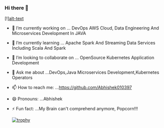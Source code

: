 ### Hi there 👋

  [!][alt-text](https://user-images.githubusercontent.com/23444642/99659283-a6f52500-2a86-11eb-9cbc-11479bc8d9f7.gif)

  


- 🔭 I’m currently working on ... DevOps AWS Cloud, Data Engineering And Microservices Development In JAVA
- 🌱 I’m currently learning ... Apache Spark And Streaming Data Services Including Scala And Spark
- 👯 I’m looking to collaborate on ... OpenSource Kubernetes Application Development
- 💬 Ask me about ...DevOps,Java Microservices Development,Kubernetes Operators
- 📫 How to reach me: ...https://github.com/Abhishek010397
- 😄 Pronouns: ...Abhishek
- ⚡ Fun fact: ...My Brain can't comprehend anymore, Popcorn!!!

     
     
     [![trophy](https://github-profile-trophy.vercel.app/?username=Abhishek010397&theme=onedark)](https://github.com/Abhishek010397/github-profile-trophy)

